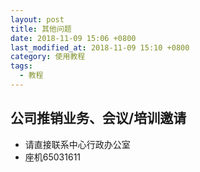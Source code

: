 ```yaml
---
layout: post
title: 其他问题
date: 2018-11-09 15:06 +0800
last_modified_at: 2018-11-09 15:10 +0800
category: 使用教程
tags:
  - 教程
---
```

## 公司推销业务、会议/培训邀请
- 请直接联系中心行政办公室
- 座机65031611
